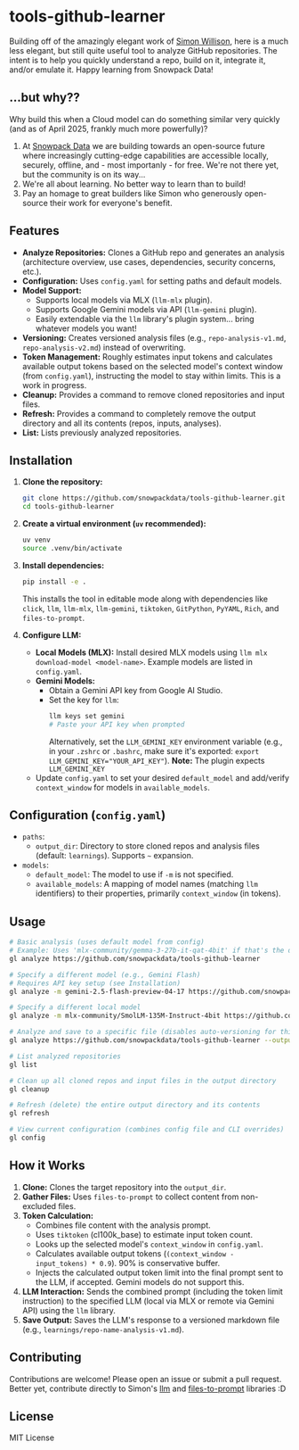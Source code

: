 # tools-github-learner

Building off of the amazingly elegant work of [Simon Willison](https://github.com/simonw), here is a much less elegant, but still quite useful tool to analyze GitHub repositories. The intent is to help you quickly understand a repo, build on it, integrate it, and/or emulate it.
Happy learning from Snowpack Data!

## ...but why??
Why build this when a Cloud model can do something similar very quickly (and as of April 2025, frankly much more powerfully)?
1. At [Snowpack Data](https://snowpack-data.com/) we are building towards an open-source future where increasingly cutting-edge capabilities are accessible locally, securely, offline, and - most importanly - for free. We're not there yet, but the community is on its way...
2. We're all about learning. No better way to learn than to build!
3. Pay an homage to great builders like Simon who generously open-source their work for everyone's benefit.

## Features

*   **Analyze Repositories:** Clones a GitHub repo and generates an analysis (architecture overview, use cases, dependencies, security concerns, etc.).
*   **Configuration:** Uses `config.yaml` for setting paths and default models.
*   **Model Support:** 
    *   Supports local models via MLX (`llm-mlx` plugin).
    *   Supports Google Gemini models via API (`llm-gemini` plugin).
    *   Easily extendable via the `llm` library's plugin system... bring whatever models you want!
*   **Versioning:** Creates versioned analysis files (e.g., `repo-analysis-v1.md`, `repo-analysis-v2.md`) instead of overwriting.
*   **Token Management:** Roughly estimates input tokens and calculates available output tokens based on the selected model's context window (from `config.yaml`), instructing the model to stay within limits. This is a work in progress.
*   **Cleanup:** Provides a command to remove cloned repositories and input files.
*   **Refresh:** Provides a command to completely remove the output directory and all its contents (repos, inputs, analyses).
*   **List:** Lists previously analyzed repositories.

## Installation

1.  **Clone the repository:**
    ```bash
    git clone https://github.com/snowpackdata/tools-github-learner.git
    cd tools-github-learner
    ```

2.  **Create a virtual environment (`uv` recommended):**
    ```bash
    uv venv
    source .venv/bin/activate
    ```

3.  **Install dependencies:**
    ```bash
    pip install -e .
    ```
    This installs the tool in editable mode along with dependencies like `click`, `llm`, `llm-mlx`, `llm-gemini`, `tiktoken`, `GitPython`, `PyYAML`, `Rich`, and `files-to-prompt`.

4.  **Configure LLM:**
    *   **Local Models (MLX):** Install desired MLX models using `llm mlx download-model <model-name>`. Example models are listed in `config.yaml`.
    *   **Gemini Models:** 
        *   Obtain a Gemini API key from Google AI Studio.
        *   Set the key for `llm`: 
            ```bash
            llm keys set gemini
            # Paste your API key when prompted
            ```
            Alternatively, set the `LLM_GEMINI_KEY` environment variable (e.g., in your `.zshrc` or `.bashrc`, make sure it's exported: `export LLM_GEMINI_KEY="YOUR_API_KEY"`). **Note:** The plugin expects `LLM_GEMINI_KEY`
    *   Update `config.yaml` to set your desired `default_model` and add/verify `context_window` for models in `available_models`.

## Configuration (`config.yaml`)

*   `paths`: 
    *   `output_dir`: Directory to store cloned repos and analysis files (default: `learnings`). Supports `~` expansion.
*   `models`:
    *   `default_model`: The model to use if `-m` is not specified.
    *   `available_models`: A mapping of model names (matching `llm` identifiers) to their properties, primarily `context_window` (in tokens).

## Usage

```bash
# Basic analysis (uses default model from config)
# Example: Uses 'mlx-community/gemma-3-27b-it-qat-4bit' if that's the default
gl analyze https://github.com/snowpackdata/tools-github-learner

# Specify a different model (e.g., Gemini Flash)
# Requires API key setup (see Installation)
gl analyze -m gemini-2.5-flash-preview-04-17 https://github.com/snowpackdata/tools-github-learner

# Specify a different local model
gl analyze -m mlx-community/SmolLM-135M-Instruct-4bit https://github.com/snowpackdata/tools-github-learner

# Analyze and save to a specific file (disables auto-versioning for this run)
gl analyze https://github.com/snowpackdata/tools-github-learner --output-file my-custom-analysis.md

# List analyzed repositories
gl list

# Clean up all cloned repos and input files in the output directory
gl cleanup

# Refresh (delete) the entire output directory and its contents
gl refresh

# View current configuration (combines config file and CLI overrides)
gl config
```

## How it Works

1.  **Clone:** Clones the target repository into the `output_dir`.
2.  **Gather Files:** Uses `files-to-prompt` to collect content from non-excluded files.
3.  **Token Calculation:** 
    *   Combines file content with the analysis prompt.
    *   Uses `tiktoken` (cl100k_base) to estimate input token count.
    *   Looks up the selected model's `context_window` in `config.yaml`.
    *   Calculates available output tokens (`(context_window - input_tokens) * 0.9`). 90% is conservative buffer.
    *   Injects the calculated output token limit into the final prompt sent to the LLM, if accepted. Gemini models do not support this.
4.  **LLM Interaction:** Sends the combined prompt (including the token limit instruction) to the specified LLM (local via MLX or remote via Gemini API) using the `llm` library.
5.  **Save Output:** Saves the LLM's response to a versioned markdown file (e.g., `learnings/repo-name-analysis-v1.md`).

## Contributing

Contributions are welcome! Please open an issue or submit a pull request.
Better yet, contribute directly to Simon's [llm](https://github.com/simonw/llm) and [files-to-prompt](https://github.com/simonw/files-to-prompt) libraries :D

## License

MIT License